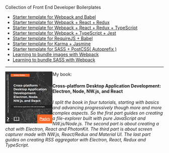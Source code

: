 Collection of Front End Developer Boilerplates

* [Starter template for Webpack and Babel](./webpack-babel)
* [Starter template for Webpack + React + Redux](./react-redux)
* [Starter template for Webpack + React + Redux + TypeScript](./react-redux-typescript)
* [Starter template for Webpack + TypeScript + Jest](./webpack-typescript)
* [Starter template for RequireJS + Babel](./babel-requirejs)
* [Starter template for Karma + Jasmine](./jasmine-karma)
* [Starter template for SASS + PostCSS( Autoprefix )](./postcss)
* [Learning to bundle images with Webpack](./webpack-images)
* [Learning to bundle SASS with Webpack](./webpack-sass)

<hr />
<a href="https://www.packtpub.com/web-development/cross-platform-desktop-application-development-electron-node-nwjs-and-react"><img align="left" src="book-cover.png"></a>
My book:
<h4>Cross-platform Desktop Application Development: Electron, Node, NW.js, and React</h4>
<p><i>I split the book in four tutorials, starting with basics and advancing progressively though more and more complex aspects. So the first part guides on creating a file-explorer built with pure JavaScript and NW.js/Node.js. The second part is about creating a chat with Electron, React and PhotonKit. The third part is about screen capturer made with NW.js, React/Redux and Material UI. The last part guides on creating RSS aggregator with Electron, React, Redux and TypeScript. </i></p>